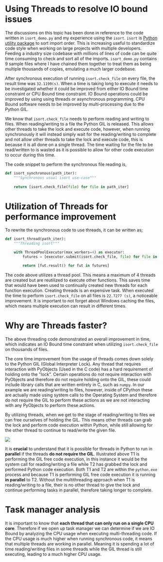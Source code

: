 # Using Threads to resolve IO bound issues

The discussions on this topic has been done in reference to the code written in `isort_demo.py` and my experience using the `isort`. `isort` is [Python utility package](https://github.com/PyCQA/isort) to sort import order. This is increasing useful to standardize code style when working on large projects with multiple developers. Feeding a industry size codebase with millions of lines of code can be quite time consuming to check and sort all of the imports. `isort_demo.py` contains 9 sample files where I have chained them together to treat them as being multiple thousands of copies, emulating a much larger codebase.


After synchronous execution of running `isort.check_file` on every file, the result time was `32.1199(s)`. When a time is taking long to execute it needs to be investigated whether it could be improved from either IO Bound time constraint or CPU Bound time constraint. IO Bound operations could be improved by using using threads or asynchronous programming. CPU Bound software needs to be improved by multi-processing due to the Python GIL. 

We know that `isort.check_file` needs to perform reading and writing to files. When reading/writing to a file the Python GIL is released. This allows other threads to take the lock and execute code, however, when running synchronously it will instead simply wait for the reading/writing to complete and not allow other threads to take the lock and execute code, this is because it is all done on a single thread. The time waiting for the file to be read/written to is wasted as it is possible to allow for other code execution to occur during this time.

The code snippet to perform the synchronous file reading is,

```python
def isort_synchronous(path_iter):
    """Synchronous usual isort use-case"""
    
    return [isort.check_file(file) for file in path_iter]
```

# Utilization of Threads for performance improvement

To rewrite the synchronous code to use threads, it can be written as;

```python
def isort_thread(path_iter):
    """Threading isort"""

    with ThreadPoolExecutor(max_workers=4) as executor:
        futures = [executor.submit(isort.check_file, file) for file in path_iter]

        return [fut.result() for fut in futures]
```

The code above utilizes a thread pool. This means a maximum of 4 threads are created but are reutilized to execute other functions. This saves time that would have been used to continually created new threads for each function execution. Creating threads is an expensive task. When executed the time to perform `isort.check_file` on all files is `22.7277 (s)`, a noticeable improvement. It is important to not forget about Windows caching the files, which means multiple execution can result in different times.

# Why are Threads faster?

The above threading code demonstrated an overall improvement in time, which indicates an IO Bound time constraint when utilizing `isort.check_file` on thousands of files. 

The core time improvement from the usage of threads comes down solely to the Python GIL (Global Interpreter Lock). Any thread that requires interaction with PyObjects (Used in the C code) has a hard requirement of holding onto the "lock". Certain operations do not require interaction with PyObjects and therefore do not require holding onto the GIL, these could include library calls that are written entirely in C, such as `numpy`. In our example we are reading/writing to files, however, inside of CPython these are actually made using system calls to the Operating System and therefore do not require the GIL to perform these actions as we are not interacting with any PyObjects to perform these actions.

By utilizing threads, when we get to the stage of reading/writing to files we can free ourselves of holding the GIL. This means other threads can grab the lock and perform code execution within Python, while still allowing for the other thread to continue to read/write the given file.

![](../images/threads_1.png)


It is **crucial** to understand that it is possible for threads in Python to run in **parallel** if the threads **do not require the GIL**. Illustrated above T1 is performing the GIL free code execution, in this instance it would be the system call for reading/writing a file while T2 has grabbed the lock and performed Python code execution. Both T1 and T2 are within the `python.exe` process and because T1 is performing GIL free code execution it is running **in parallel** to T2. Without the multithreading approach when T1 is reading/writing to a file, their is no other thread to give the lock and continue performing tasks in parallel, therefore taking longer to complete.

# Task manager analysis

It is important to know that **each thread that can only run on a single CPU core**. Therefore if we open up task manager we can determine if we are IO Bound by analyzing the CPU usage when executing multi-threading code. If the CPU usage is much higher when running synchronous code, it means that multiple threads are working in parallel. Meaning it is spending a lot of time reading/writing files in some threads while the GIL thread is still executing, leading to a much higher CPU usage.

